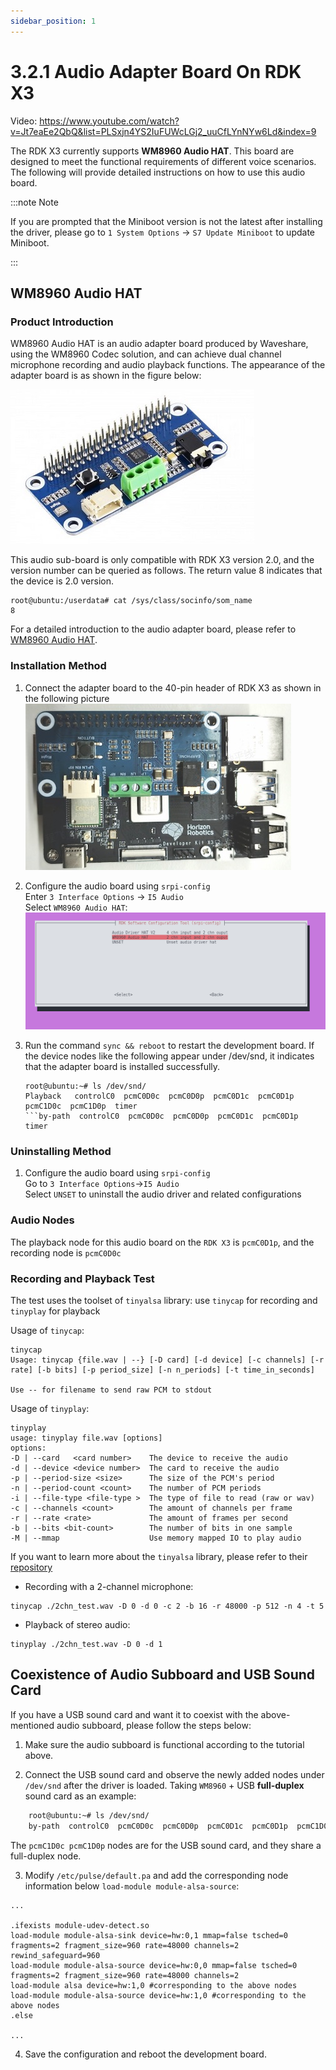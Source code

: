 ```yaml
---
sidebar_position: 1
---
```

# 3.2.1 Audio Adapter Board On RDK X3

Video: https://www.youtube.com/watch?v=Jt7eaEe2QbQ&list=PLSxjn4YS2IuFUWcLGj2_uuCfLYnNYw6Ld&index=9

The RDK X3 currently supports **WM8960 Audio HAT**. This board are designed to meet the functional requirements of different voice scenarios. The following will provide detailed instructions on how to use this audio board.

:::note Note

If you are prompted that the Miniboot version is not the latest after installing the driver, please go to `1 System Options` -> `S7 Update Miniboot` to update Miniboot.

:::


## WM8960 Audio HAT

### Product Introduction

WM8960 Audio HAT is an audio adapter board produced by Waveshare, using the WM8960 Codec solution, and can achieve dual channel microphone recording and audio playback functions. The appearance of the adapter board is as shown in the figure below:

![image-audio-wm8960](../../../../../../static/img/03_Basic_Application/02_audio/image/image-audio-wm8960.jpg)

This audio sub-board is only compatible with RDK X3 version 2.0, and the version number can be queried as follows. The return value 8 indicates that the device is 2.0 version.
```shell
root@ubuntu:/userdata# cat /sys/class/socinfo/som_name
8
```

For a detailed introduction to the audio adapter board, please refer to [WM8960 Audio HAT](https://www.waveshare.net/wiki/WM8960_Audio_HAT).

### Installation Method

1. Connect the adapter board to the 40-pin header of RDK X3 as shown in the following picture  
![image-wm8960-audio-hat-setup](../../../../../../static/img/03_Basic_Application/02_audio/image/image-wm8960-audio-hat-setup.jpg)

2. Configure the audio board using `srpi-config`  
Enter `3 Interface Options` -> `I5 Audio`  
Select `WM8960 Audio HAT`:
![image-audio-driver-hat-config00](../../../../../../static/img/03_Basic_Application/02_audio/image/image-audio-driver-hat-config01.png) 

3. Run the command `sync && reboot` to restart the development board. If the device nodes like the following appear under /dev/snd, it indicates that the adapter board is installed successfully.
    ```shell
    root@ubuntu:~# ls /dev/snd/
    Playback   controlC0  pcmC0D0c  pcmC0D0p  pcmC0D1c  pcmC0D1p  pcmC1D0c  pcmC1D0p  timer
    ```by-path  controlC0  pcmC0D0c  pcmC0D0p  pcmC0D1c  pcmC0D1p  timer
    ```

### Uninstalling Method
1. Configure the audio board using `srpi-config`   
Go to `3 Interface Options`->`I5 Audio`  
Select `UNSET` to uninstall the audio driver and related configurations

### Audio Nodes
The playback node for this audio board on the `RDK X3` is `pcmC0D1p`, and the recording node is `pcmC0D0c`

### Recording and Playback Test

The test uses the toolset of `tinyalsa` library: use `tinycap` for recording and `tinyplay` for playback

Usage of `tinycap`:
```shell
tinycap
Usage: tinycap {file.wav | --} [-D card] [-d device] [-c channels] [-r rate] [-b bits] [-p period_size] [-n n_periods] [-t time_in_seconds]

Use -- for filename to send raw PCM to stdout
```
Usage of `tinyplay`:
```shell
tinyplay
usage: tinyplay file.wav [options]
options:
-D | --card   <card number>    The device to receive the audio
-d | --device <device number>  The card to receive the audio
-p | --period-size <size>      The size of the PCM's period
-n | --period-count <count>    The number of PCM periods
-i | --file-type <file-type >  The type of file to read (raw or wav)
-c | --channels <count>        The amount of channels per frame
-r | --rate <rate>             The amount of frames per second
-b | --bits <bit-count>        The number of bits in one sample
-M | --mmap                    Use memory mapped IO to play audio
```
If you want to learn more about the `tinyalsa` library, please refer to their [repository](https://github.com/tinyalsa/tinyalsa)



- Recording with a 2-channel microphone:

```
tinycap ./2chn_test.wav -D 0 -d 0 -c 2 -b 16 -r 48000 -p 512 -n 4 -t 5
```

- Playback of stereo audio:

```
tinyplay ./2chn_test.wav -D 0 -d 1
```


## Coexistence of Audio Subboard and USB Sound Card

If you have a USB sound card and want it to coexist with the above-mentioned audio subboard, please follow the steps below:

1. Make sure the audio subboard is functional according to the tutorial above.

2. Connect the USB sound card and observe the newly added nodes under `/dev/snd` after the driver is loaded. Taking `WM8960` + USB **full-duplex** sound card as an example:
```bash
    root@ubuntu:~# ls /dev/snd/
    by-path  controlC0  pcmC0D0c  pcmC0D0p  pcmC0D1c  pcmC0D1p  pcmC1D0c  pcmC1D0p  timer
```
The `pcmC1D0c pcmC1D0p` nodes are for the USB sound card, and they share a full-duplex node.

3. Modify `/etc/pulse/default.pa` and add the corresponding node information below `load-module module-alsa-source`:
```apacheconf
...

.ifexists module-udev-detect.so
load-module module-alsa-sink device=hw:0,1 mmap=false tsched=0 fragments=2 fragment_size=960 rate=48000 channels=2 rewind_safeguard=960
load-module module-alsa-source device=hw:0,0 mmap=false tsched=0 fragments=2 fragment_size=960 rate=48000 channels=2
load-module alsa device=hw:1,0 #corresponding to the above nodes
load-module module-alsa-source device=hw:1,0 #corresponding to the above nodes
.else

...
```

4. Save the configuration and reboot the development board.